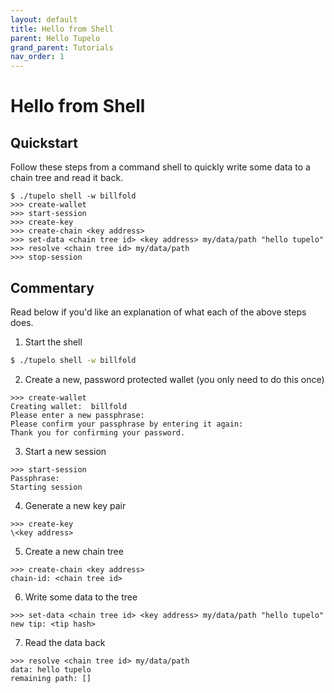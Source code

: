 ```yaml
---
layout: default
title: Hello from Shell
parent: Hello Tupelo
grand_parent: Tutorials
nav_order: 1
---
```


# Hello from Shell

## Quickstart
Follow these steps from a command shell to quickly write some data to a chain tree and read it back.

```
$ ./tupelo shell -w billfold
>>> create-wallet
>>> start-session
>>> create-key
>>> create-chain <key address>
>>> set-data <chain tree id> <key address> my/data/path "hello tupelo"
>>> resolve <chain tree id> my/data/path
>>> stop-session
```

## Commentary
Read below if you'd like an explanation of what each of the above steps does.

1. Start the shell
```bash
$ ./tupelo shell -w billfold
```

2. Create a new, password protected wallet (you only need to do this once)
```
>>> create-wallet
Creating wallet:  billfold
Please enter a new passphrase:
Please confirm your passphrase by entering it again:
Thank you for confirming your password.
```

3. Start a new session
```
>>> start-session
Passphrase:
Starting session
```

4. Generate a new key pair
```
>>> create-key
\<key address>
```

5. Create a new chain tree
```
>>> create-chain <key address>
chain-id: <chain tree id>
```

6. Write some data to the tree
```
>>> set-data <chain tree id> <key address> my/data/path "hello tupelo"
new tip: <tip hash>
```

7. Read the data back
```
>>> resolve <chain tree id> my/data/path
data: hello tupelo
remaining path: []
```
